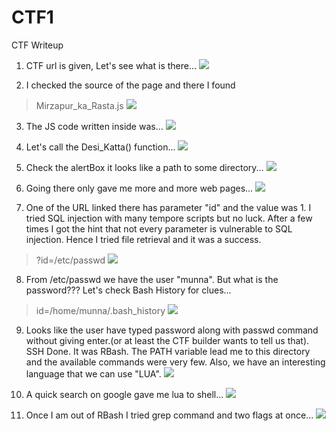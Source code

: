 # CTF1
CTF Writeup

1.  CTF url is given, Let's see what is there\...
![](./media/image11.png)

2.  I checked the source of the page and there I found
> Mirzapur\_ka\_Rasta.js
![](./media/image9.png)

3.  The JS code written inside was\...
![](./media/image5.png)

4.  Let's call the Desi\_Katta() function\...
![](./media/image7.png)

5.  Check the alertBox it looks like a path to some directory\...
![](./media/image1.png)

6.  Going there only gave me more and more web pages\...
![](./media/image10.png)

7.  One of the URL linked there has parameter "id" and the value was 1. I tried SQL injection with many tempore scripts but no luck. After a few times I got the hint that not every parameter is vulnerable to SQL injection. Hence I tried file retrieval and it was a success.

> ?id=/etc/passwd
![](./media/image8.png)

8.  From /etc/passwd we have the user "munna". But what is the password??? Let's check Bash History for clues\...
> id=/home/munna/.bash\_history
![](./media/image6.png)

9.  Looks like the user have typed password along with passwd command without giving enter.(or at least the CTF builder wants to tell us that). SSH Done. It was RBash. The PATH variable lead me to this directory and the available commands were very few. Also, we have an interesting language that we can use "LUA".
![](./media/image2.png)

10. A quick search on google gave me lua to shell\...
![](./media/image4.png)

11. Once I am out of RBash I tried grep command and two flags at once...
![](./media/image3.png)
